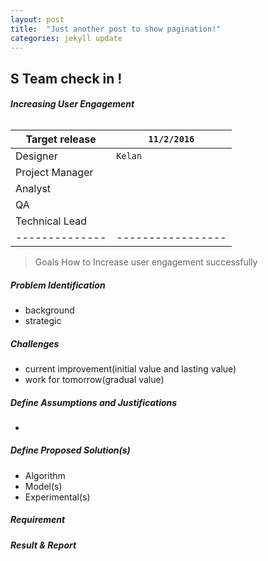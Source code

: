 ```yaml
---
layout: post
title:  "Just another post to show pagination!"
categories: jekyll update
---
```


S Team check in !
-------------------------------------------


###### <i class="icon-folder-open"></i>**Increasing User Engagement**
| Target release  | `11/2/2016`         
| --------------  |----------------- |
|Designer         |	`Kelan`
|Project Manager  |	
|Analyst          |	
|QA            	  |
|Technical Lead	  |
| --------------  |----------------- |
>  []() <i class="icon-pencil"></i>Goals
 How to Increase user engagement successfully

##### <i class="icon-file"></i>Problem Identification
 - background 
 - strategic
##### <i class="icon-file"></i>Challenges
 - current improvement(initial value and lasting value)
 - work for tomorrow(gradual value)
##### <i class="icon-file"></i>Define Assumptions and Justifications
 - 
##### <i class="icon-file"></i>Define Proposed Solution(s)
 - Algorithm
 - Model(s)
 - Experimental(s)

##### <i class="icon-file"></i>Requirement 

##### <i class="icon-file"></i>Result & Report

>  []()